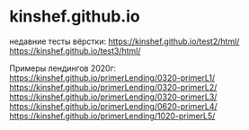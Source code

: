 # kinshef.github.io

недавние тесты вёрстки:
https://kinshef.github.io/test2/html/
https://kinshef.github.io/test3/html/



Примеры лендингов 2020г: <br>
https://kinshef.github.io/primerLending/0320-primerL1/ <br>
https://kinshef.github.io/primerLending/0320-primerL2/ <br>
https://kinshef.github.io/primerLending/0320-primerL3/ <br>
https://kinshef.github.io/primerLending/0620-primerL4/ <br>
https://kinshef.github.io/primerLending/1020-primerL5/ <br>
